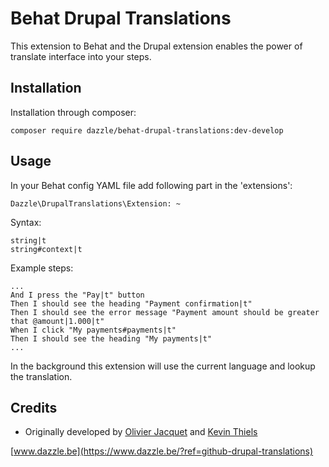 # Behat Drupal Translations
This extension to Behat and the Drupal extension enables the power of 
translate interface into your steps.

## Installation
Installation through composer:
```
composer require dazzle/behat-drupal-translations:dev-develop
```

## Usage
In your Behat config YAML file add following part in the 'extensions':
```
Dazzle\DrupalTranslations\Extension: ~
```

Syntax:
```
string|t
string#context|t
```

Example steps:
```
...
And I press the "Pay|t" button
Then I should see the heading "Payment confirmation|t"
Then I should see the error message "Payment amount should be greater that @amount|1.000|t"
When I click "My payments#payments|t"
Then I should see the heading "My payments|t"
...
```
In the background this extension will use the current language and 
lookup the translation.

## Credits
- Originally developed by [Olivier Jacquet](https://github.com/ojacquet) and [Kevin Thiels](https://github.com/Novitsh)

[www.dazzle.be](https://www.dazzle.be/?ref=github-drupal-translations)